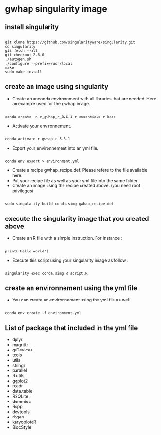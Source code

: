 # gwhap singularity image

## install singularity
<code>
git clone https://github.com/singularityware/singularity.git
cd singularity
git fetch --all
git checkout 2.6.0
./autogen.sh
./configure --prefix=/usr/local
make
sudo make install
</code>


## create an image using singularity
- Create an anconda environnment with all libraries that are needed. Here an example used for the gwhap image.

<code>
conda create -n r_gwhap_r_3.6.1 r-essentials r-base
</code>


- Activate your environnement.
<code>
conda activate r_gwhap_r_3.6.1
</code>

- Export your environnement into an yml file.
<code>
conda env export > environment.yml
</code>


- Create a recipe gwhap_recipe.def. Please refere to the file available here.
- Put your recipe file as well as your yml file into the same folder.
- Create an image using the recipe created above. (you need root privileges)
<code>
sudo singularity build conda.simg gwhap_recipe.def
</code>

## execute the singularity image that you created above
- Create an R file with a simple instruction. For instance : 
<code>
print('Hello world')
</code>

- Execute this script using your singularity image as follow :
<code>
singularity exec conda.simg R script.R
</code>

## create an environnement using the yml file
- You can create an environnement using the yml file as well.
<code>
conda env create -f environment.yml
</code>	

## List of package that included in the yml file

- dplyr
- magrittr
- grDevices
- tools
- utils
- stringr
- parallel
- R.utils
- ggplot2
- readr
- data.table
- RSQLite
- dummies
- Rcpp
- devtools
- rbgen
- karyoploteR
- BiocStyle